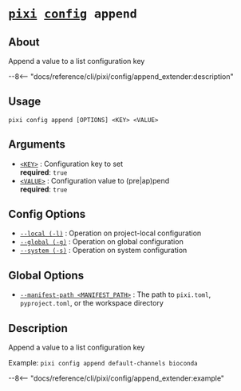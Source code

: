 <!--- This file is autogenerated. Do not edit manually! -->
# <code>[pixi](../../pixi.md) [config](../config.md) append</code>

## About
Append a value to a list configuration key

--8<-- "docs/reference/cli/pixi/config/append_extender:description"

## Usage
```
pixi config append [OPTIONS] <KEY> <VALUE>
```

## Arguments
- <a id="arg-<KEY>" href="#arg-<KEY>">`<KEY>`</a>
:  Configuration key to set
<br>**required**: `true`
- <a id="arg-<VALUE>" href="#arg-<VALUE>">`<VALUE>`</a>
:  Configuration value to (pre|ap)pend
<br>**required**: `true`

## Config Options
- <a id="arg---local" href="#arg---local">`--local (-l)`</a>
:  Operation on project-local configuration
- <a id="arg---global" href="#arg---global">`--global (-g)`</a>
:  Operation on global configuration
- <a id="arg---system" href="#arg---system">`--system (-s)`</a>
:  Operation on system configuration

## Global Options
- <a id="arg---manifest-path" href="#arg---manifest-path">`--manifest-path <MANIFEST_PATH>`</a>
:  The path to `pixi.toml`, `pyproject.toml`, or the workspace directory

## Description
Append a value to a list configuration key

Example: `pixi config append default-channels bioconda`


--8<-- "docs/reference/cli/pixi/config/append_extender:example"
